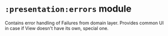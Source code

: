 # `:presentation:errors` module

Contains error handling of Failures from domain layer.
Provides common UI in case if View doesn't have its own, special one.